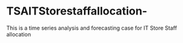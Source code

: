 # TSAITStorestaffallocation-
This is a time series analysis and forecasting case for IT Store Staff  allocation 
